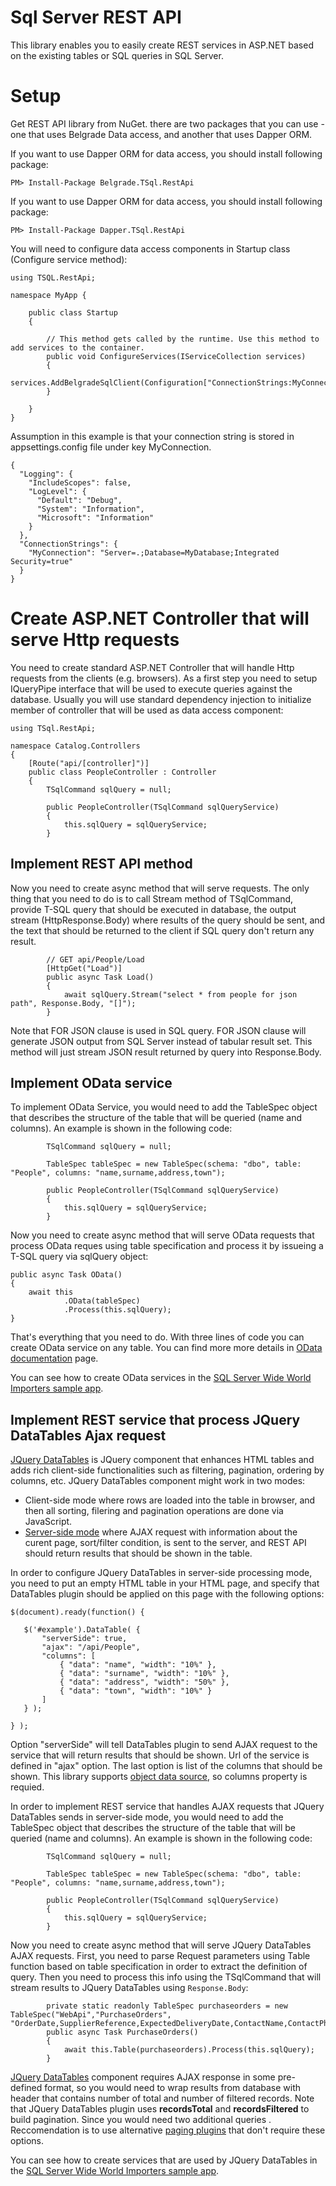 ﻿# Sql Server REST API

This library enables you to easily create REST services in ASP.NET based on the existing tables or SQL queries in SQL Server.

# Setup

Get REST API library from NuGet. there are two packages that you can use - one that uses Belgrade Data access, and another that uses Dapper ORM.

If you want to use Dapper ORM for data access, you should install following package:
```
PM> Install-Package Belgrade.TSql.RestApi
```
If you want to use Dapper ORM for data access, you should install following package:
```
PM> Install-Package Dapper.TSql.RestApi
```

You will need to configure data access components in Startup class (Configure service method):

```
using TSQL.RestApi;

namespace MyApp {

    public class Startup
    {

        // This method gets called by the runtime. Use this method to add services to the container.
        public void ConfigureServices(IServiceCollection services)
        {
            services.AddBelgradeSqlClient(Configuration["ConnectionStrings:MyConnection"]);
        }

    }
}
```
Assumption in this example is that your connection string is stored in appsettings.config file under key MyConnection.

```
{
  "Logging": {
    "IncludeScopes": false,  
    "LogLevel": {
      "Default": "Debug",
      "System": "Information",
      "Microsoft": "Information"
    }
  },
  "ConnectionStrings": {
    "MyConnection": "Server=.;Database=MyDatabase;Integrated Security=true"
  }
}
```

# Create ASP.NET Controller that will serve Http requests

You need to create standard ASP.NET Controller that will handle Http requests from the clients (e.g. browsers).
As a first step you need to setup IQueryPipe interface that will be used to execute queries against the database. Usually you will use standard dependency injection to initialize member of controller that will be used as data access component:

```
using TSql.RestApi;

namespace Catalog.Controllers
{
    [Route("api/[controller]")]
    public class PeopleController : Controller
    {
        TSqlCommand sqlQuery = null;

        public PeopleController(TSqlCommand sqlQueryService)
        {
            this.sqlQuery = sqlQueryService;
        }

```

## Implement REST API method

Now you need to create async method that will serve requests. The only thing that you need to do is to call Stream method of TSqlCommand, provide T-SQL query that should be executed in database, the output stream (HttpResponse.Body) where results of the query should be sent, and the text that should be returned to the client if SQL query don't return any result.

```
        // GET api/People/Load
        [HttpGet("Load")]
        public async Task Load()
        {
            await sqlQuery.Stream("select * from people for json path", Response.Body, "[]");
        }
```

Note that FOR JSON clause is used in SQL query. FOR JSON clause will generate JSON output from SQL Server instead of tabular result set. This method will just stream JSON result returned by query into Response.Body.

## Implement OData service

To implement OData Service, you would need to add the TableSpec object that describes the structure of the table that will be queried (name and columns). An example is shown in the following code:
```
        TSqlCommand sqlQuery = null;
        
        TableSpec tableSpec = new TableSpec(schema: "dbo", table: "People", columns: "name,surname,address,town");
        
        public PeopleController(TSqlCommand sqlQueryService)
        {
            this.sqlQuery = sqlQueryService;
        }
```

Now you need to create async method that will serve OData requests that process OData reques using table specification and process it
by issueing a T-SQL query via sqlQuery object:

```
public async Task OData()
{
    await this
            .OData(tableSpec)
            .Process(this.sqlQuery);
}
 ```

That's everything that you need to do. With three lines of code you can create OData service on any table. You can find more more details in [OData documentation](doc/odata.md) page.

You can see how to create OData services in the [SQL Server Wide World Importers sample app](https://github.com/Microsoft/sql-server-samples/blob/master/samples/databases/wide-world-importers/wwi-app/Controllers/ODataController.cs).

## Implement REST service that process JQuery DataTables Ajax request

[JQuery DataTables](https://datatables.net/) is JQuery component that enhances HTML tables and adds rich client-side functionalities such as filtering, pagination, ordering by columns, etc. JQuery DataTables component might work in two modes:
 - Client-side mode where rows are loaded into the table in browser, and then all sorting, filering and pagination operations are done via JavaScript.
 - [Server-side mode](https://datatables.net/examples/data_sources/server_side.html) where AJAX request with information about the curent page, sort/filter condition, is sent to the server, and REST API should return results that should be shown in the table.

 In order to configure JQuery DataTables in server-side processing mode, you need to put an empty HTML table in your HTML page, and specify that DataTables plugin should be applied on this page with the following options:
 ```
$(document).ready(function() {

    $('#example').DataTable( {
        "serverSide": true,
        "ajax": "/api/People",
        "columns": [
            { "data": "name", "width": "10%" },
            { "data": "surname", "width": "10%" },
            { "data": "address", "width": "50%" },
            { "data": "town", "width": "10%" }
        ]
    } );

} );
```
Option "serverSide" will tell DataTables plugin to send AJAX request to the service that will return results that should be shown. Url of the service is defined in "ajax" option.
The last option is list of the columns that should be shown. This library supports [object data source](https://datatables.net/examples/ajax/objects.html), so columns property is requied.

In order to implement REST service that handles AJAX requests that JQuery DataTables sends in server-side mode, you would need to add the TableSpec object that describes the structure of the table that will be queried (name and columns). An example is shown in the following code:
```
        TSqlCommand sqlQuery = null;
        
        TableSpec tableSpec = new TableSpec(schema: "dbo", table: "People", columns: "name,surname,address,town");
        
        public PeopleController(TSqlCommand sqlQueryService)
        {
            this.sqlQuery = sqlQueryService;
        }
```

Now you need to create async method that will serve JQuery DataTables AJAX requests.
First, you need to parse Request parameters using Table function based on table specification in order to extract the definition of query. Then you need to process this info using the TSqlCommand that will stream results to JQuery DataTables using `Response.Body`:

```
        private static readonly TableSpec purchaseorders = new TableSpec("WebApi","PurchaseOrders", "OrderDate,SupplierReference,ExpectedDeliveryDate,ContactName,ContactPhone,IsOrderFinalized,PurchaseOrderID");
        public async Task PurchaseOrders()
        {
            await this.Table(purchaseorders).Process(this.sqlQuery);
        }
 ```
 [JQuery DataTables](https://datatables.net/) component requires AJAX response in some pre-defined format, so you would need to wrap results from database with header that contains number of total and number of filtered records.
 Note that JQuery DataTables plugin uses **recordsTotal** and **recordsFiltered** to build pagination. Since you would need two additional queries . Reccomendation is to use alternative [paging plugins](https://datatables.net/plug-ins/pagination/)
 that don't require these options.

You can see how to create services that are used by JQuery DataTables in the [SQL Server Wide World Importers sample app](https://github.com/Microsoft/sql-server-samples/blob/master/samples/databases/wide-world-importers/wwi-app/Controllers/TableController.cs).

